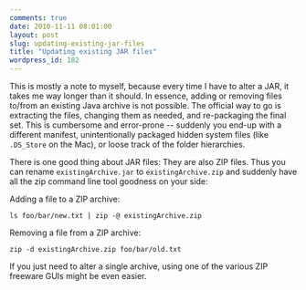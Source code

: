 ```yaml
---
comments: true
date: 2010-11-11 08:01:00
layout: post
slug: updating-existing-jar-files
title: "Updating existing JAR files"
wordpress_id: 182
---
```


This is mostly a note to myself, because every time I have to alter a JAR, it takes me way longer than it should. In essence, adding or removing files to/from an existing Java archive is not possible. The official way to go is extracting the files, changing them as needed, and re-packaging the final set. This is cumbersome and error-prone -- suddenly you end-up with a different manifest, unintentionally packaged hidden system files (like `.DS_Store` on the Mac), or loose track of the folder hierarchies.

There is one good thing about JAR files: They are also ZIP files. Thus you can rename `existingArchive.jar` to `existingArchive.zip` and suddenly have all the zip command line tool goodness on your side:

Adding a file to a ZIP archive:    
```
ls foo/bar/new.txt | zip -@ existingArchive.zip
```
Removing a file from a ZIP archive: 
```
zip -d existingArchive.zip foo/bar/old.txt
```
If you just need to alter a single archive, using one of the various ZIP freeware GUIs might be even easier.
